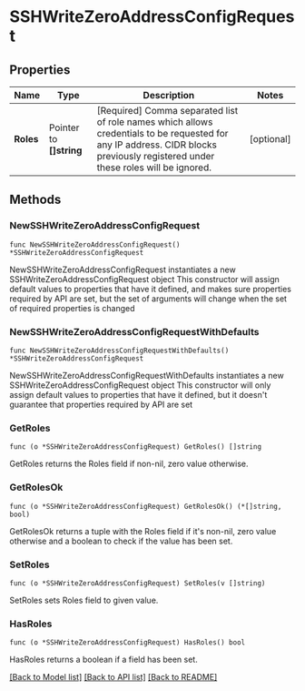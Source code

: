# SSHWriteZeroAddressConfigRequest

## Properties

Name | Type | Description | Notes
------------ | ------------- | ------------- | -------------
**Roles** | Pointer to **[]string** | [Required] Comma separated list of role names which allows credentials to be requested for any IP address. CIDR blocks previously registered under these roles will be ignored. | [optional] 

## Methods

### NewSSHWriteZeroAddressConfigRequest

`func NewSSHWriteZeroAddressConfigRequest() *SSHWriteZeroAddressConfigRequest`

NewSSHWriteZeroAddressConfigRequest instantiates a new SSHWriteZeroAddressConfigRequest object
This constructor will assign default values to properties that have it defined,
and makes sure properties required by API are set, but the set of arguments
will change when the set of required properties is changed

### NewSSHWriteZeroAddressConfigRequestWithDefaults

`func NewSSHWriteZeroAddressConfigRequestWithDefaults() *SSHWriteZeroAddressConfigRequest`

NewSSHWriteZeroAddressConfigRequestWithDefaults instantiates a new SSHWriteZeroAddressConfigRequest object
This constructor will only assign default values to properties that have it defined,
but it doesn't guarantee that properties required by API are set

### GetRoles

`func (o *SSHWriteZeroAddressConfigRequest) GetRoles() []string`

GetRoles returns the Roles field if non-nil, zero value otherwise.

### GetRolesOk

`func (o *SSHWriteZeroAddressConfigRequest) GetRolesOk() (*[]string, bool)`

GetRolesOk returns a tuple with the Roles field if it's non-nil, zero value otherwise
and a boolean to check if the value has been set.

### SetRoles

`func (o *SSHWriteZeroAddressConfigRequest) SetRoles(v []string)`

SetRoles sets Roles field to given value.

### HasRoles

`func (o *SSHWriteZeroAddressConfigRequest) HasRoles() bool`

HasRoles returns a boolean if a field has been set.


[[Back to Model list]](../README.md#documentation-for-models) [[Back to API list]](../README.md#documentation-for-api-endpoints) [[Back to README]](../README.md)


